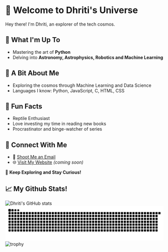 # 🌌 Welcome to Dhriti's Universe

Hey there! I'm Dhriti, an explorer of the tech cosmos.

## 🌟 What I'm Up To

- Mastering the art of **Python**
- Delving into **Astronomy, Astrophysics, Robotics and Machine Learning**

## 🚀 A Bit About Me

- Exploring the cosmos through Machine Learning and Data Science
- Languages I know: Python, JavaScript, C, HTML, CSS
  
## 📖 Fun Facts

- Reptile Enthusiast
- Love investing my time in reading new books
- Procrastinator and binge-watcher of series

## 📡 Connect With Me

- 📧 [Shoot Me an Email](mailto:dhritid1807@gmail.com)
- 🌐 [Visit My Website](#) *(coming soon)*

🚀 **Keep Exploring and Stay Curious!**

## 📈 My Github Stats!

  ![Dhriti's GitHub stats](https://github-readme-stats.vercel.app/api?username=DhRiTiD&theme=dark&show_icons=true)
  ![Snake Animation](https://github.com/DhRiTiD/DhRiTiD/blob/manual-run-output/docker/github-contribution-grid-snake-dark.svg)
  ![trophy](https://github-profile-trophy.vercel.app/?username=DhRiTiD&theme=discord)
